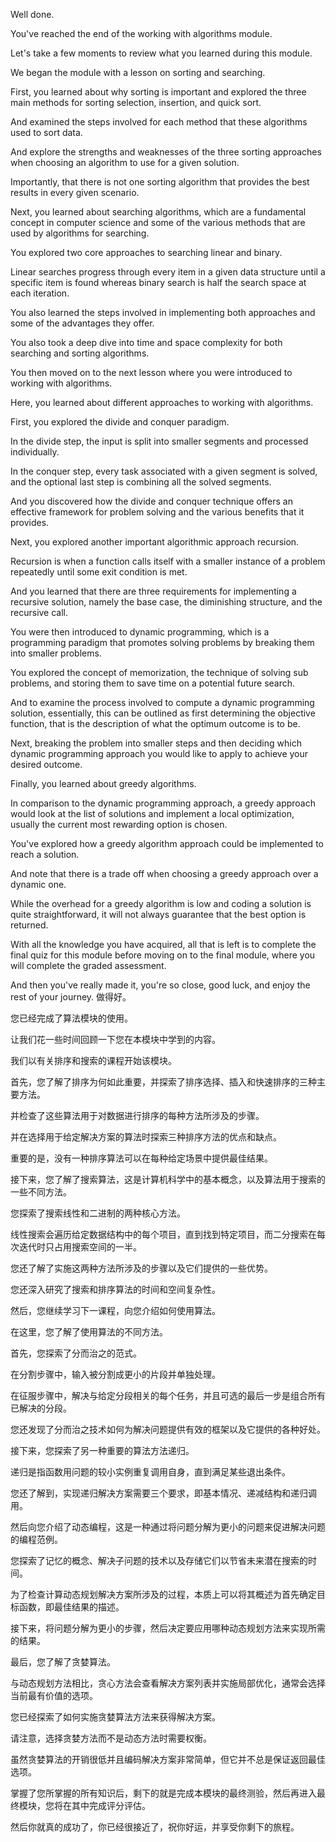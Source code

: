 
Well done.

You've reached the end of the working with algorithms module.

Let's take a few moments to review what you learned during this module.

We began the module with a lesson on sorting and searching.

First, you learned about why sorting is important and explored the three main methods for sorting selection, insertion, and quick sort.

And examined the steps involved for each method that these algorithms used to sort data.

And explore the strengths and weaknesses of the three sorting approaches when choosing an algorithm to use for a given solution.

Importantly, that there is not one sorting algorithm that provides the best results in every given scenario.

Next, you learned about searching algorithms, which are a fundamental concept in computer science and some of the various methods that are used by algorithms for searching.

You explored two core approaches to searching linear and binary.

Linear searches progress through every item in a given data structure until a specific item is found whereas binary search is half the search space at each iteration.

You also learned the steps involved in implementing both approaches and some of the advantages they offer.

You also took a deep dive into time and space complexity for both searching and sorting algorithms.

You then moved on to the next lesson where you were introduced to working with algorithms.

Here, you learned about different approaches to working with algorithms.

First, you explored the divide and conquer paradigm.

In the divide step, the input is split into smaller segments and processed individually.

In the conquer step, every task associated with a given segment is solved, and the optional last step is combining all the solved segments.

And you discovered how the divide and conquer technique offers an effective framework for problem solving and the various benefits that it provides.

Next, you explored another important algorithmic approach recursion.

Recursion is when a function calls itself with a smaller instance of a problem repeatedly until some exit condition is met.

And you learned that there are three requirements for implementing a recursive solution, namely the base case, the diminishing structure, and the recursive call.

You were then introduced to dynamic programming, which is a programming paradigm that promotes solving problems by breaking them into smaller problems.

You explored the concept of memorization, the technique of solving sub problems, and storing them to save time on a potential future search.

And to examine the process involved to compute a dynamic programming solution, essentially, this can be outlined as first determining the objective function, that is the description of what the optimum outcome is to be.

Next, breaking the problem into smaller steps and then deciding which dynamic programming approach you would like to apply to achieve your desired outcome.

Finally, you learned about greedy algorithms.

In comparison to the dynamic programming approach, a greedy approach would look at the list of solutions and implement a local optimization, usually the current most rewarding option is chosen.

You've explored how a greedy algorithm approach could be implemented to reach a solution.

And note that there is a trade off when choosing a greedy approach over a dynamic one.

While the overhead for a greedy algorithm is low and coding a solution is quite straightforward, it will not always guarantee that the best option is returned.

With all the knowledge you have acquired, all that is left is to complete the final quiz for this module before moving on to the final module, where you will complete the graded assessment.

And then you've really made it, you're so close, good luck, and enjoy the rest of your journey.
做得好。

您已经完成了算法模块的使用。

让我们花一些时间回顾一下您在本模块中学到的内容。

我们以有关排序和搜索的课程开始该模块。

首先，您了解了排序为何如此重要，并探索了排序选择、插入和快速排序的三种主要方法。

并检查了这些算法用于对数据进行排序的每种方法所涉及的步骤。

并在选择用于给定解决方案的算法时探索三种排序方法的优点和缺点。

重要的是，没有一种排序算法可以在每种给定场景中提供最佳结果。

接下来，您了解了搜索算法，这是计算机科学中的基本概念，以及算法用于搜索的一些不同方法。

您探索了搜索线性和二进制的两种核心方法。

线性搜索会遍历给定数据结构中的每个项目，直到找到特定项目，而二分搜索在每次迭代时只占用搜索空间的一半。

您还了解了实施这两种方法所涉及的步骤以及它们提供的一些优势。

您还深入研究了搜索和排序算法的时间和空间复杂性。

然后，您继续学习下一课程，向您介绍如何使用算法。

在这里，您了解了使用算法的不同方法。

首先，您探索了分而治之的范式。

在分割步骤中，输入被分割成更小的片段并单独处理。

在征服步骤中，解决与给定分段相关的每个任务，并且可选的最后一步是组合所有已解决的分段。

 您还发现了分而治之技术如何为解决问题提供有效的框架以及它提供的各种好处。

接下来，您探索了另一种重要的算法方法递归。

递归是指函数用问题的较小实例重复调用自身，直到满足某些退出条件。

您还了解到，实现递归解决方案需要三个要求，即基本情况、递减结构和递归调用。

然后向您介绍了动态编程，这是一种通过将问题分解为更小的问题来促进解决问题的编程范例。

您探索了记忆的概念、解决子问题的技术以及存储它们以节省未来潜在搜索的时间。

为了检查计算动态规划解决方案所涉及的过程，本质上可以将其概述为首先确定目标函数，即最佳结果的描述。

接下来，将问题分解为更小的步骤，然后决定要应用哪种动态规划方法来实现所需的结果。

最后，您了解了贪婪算法。

与动态规划方法相比，贪心方法会查看解决方案列表并实施局部优化，通常会选择当前最有价值的选项。

您已经探索了如何实施贪婪算法方法来获得解决方案。

请注意，选择贪婪方法而不是动态方法时需要权衡。

虽然贪婪算法的开销很低并且编码解决方案非常简单，但它并不总是保证返回最佳选项。

 掌握了您所掌握的所有知识后，剩下的就是完成本模块的最终测验，然后再进入最终模块，您将在其中完成评分评估。

然后你就真的成功了，你已经很接近了，祝你好运，并享受你剩下的旅程。

